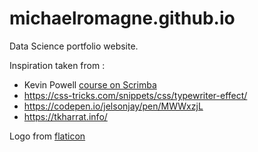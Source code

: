 # michaelromagne.github.io

Data Science portfolio website.

Inspiration taken from : 
- Kevin Powell [course on Scrimba](https://scrimba.com/learn/portfolio)
- https://css-tricks.com/snippets/css/typewriter-effect/
- https://codepen.io/jelsonjay/pen/MWWxzjL 
- https://tkharrat.info/ 


Logo from [flaticon](https://www.flaticon.com/fr/)


